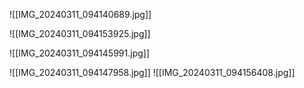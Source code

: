 



![[IMG_20240311_094140689.jpg]]

![[IMG_20240311_094153925.jpg]]

![[IMG_20240311_094145991.jpg]]

![[IMG_20240311_094147958.jpg]]
![[IMG_20240311_094156408.jpg]]
